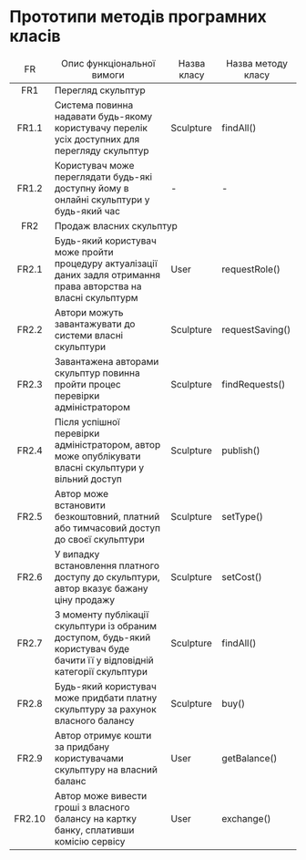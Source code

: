 # Прототипи методів програмних класів

<table>
    <thead align="center">
        <tr>
            <td>FR</td>
            <td>Опис функціональної вимоги</td>
            <td>Назва класу</td>
            <td>Назва методу класу</td>
        </tr>
    </thead>
    <tbody>
        <tr>
            <td align="center">FR1</td>
            <td colspan="3">Перегляд скульптур</td>
        </tr>
        <tr>
            <td align="center">FR1.1</td>
            <td>Система повинна надавати будь-якому користувачу перелік усіх доступних для перегляду скульптур</td>
            <td>Sculpture</td><td>findAll()</td>
        </tr>
        <tr>
            <td align="center">FR1.2</td>
            <td>Користувач може переглядати будь-які доступну йому в онлайні скульптури у будь-який час</td>
            <td>-</td><td>-</td>
        </tr>
        <tr>
            <td align="center">FR2</td>
            <td colspan="3">Продаж власних скульптур</td>
        </tr>
        <tr>
            <td align="center">FR2.1</td>
            <td>Будь-який користувач може пройти процедуру актуалізації даних задля отримання права авторства на власні скульптурм</td>
            <td>User</td><td>requestRole()</td>
        </tr>
        <tr>
            <td align="center">FR2.2</td>
            <td>Автори можуть завантажувати до системи власні скульптури</td>
            <td>Sculpture</td><td>requestSaving()</td>
        </tr>
        <tr>
            <td align="center">FR2.3</td>
            <td>Завантажена авторами скульптур повинна пройти процес перевірки адміністратором</td>
            <td>Sculpture</td><td>findRequests()</td>
        </tr>
        <tr>
            <td align="center">FR2.4</td>
            <td>Після успішної перевірки адміністратором, автор може опублікувати власні скульптури у вільний доступ</td>
            <td>Sculpture</td><td>publish()</td>
        </tr>
        <tr>
            <td align="center">FR2.5</td>
            <td>Автор може встановити безкоштовний, платний або тимчасовий доступ до своєї скульптури</td>
            <td>Sculpture</td><td>setType()</td>
        </tr>
        <tr>
            <td align="center">FR2.6</td>
            <td>У випадку встановлення платного доступу до скульптури, автор вказує бажану ціну продажу</td>
            <td>Sculpture</td><td>setCost()</td>
        </tr>
        <tr>
            <td align="center">FR2.7</td>
            <td>З моменту публікації скульптури із обраним доступом, будь-який користувач буде бачити її у відповідній категорії скульптури</td>
            <td>Sculpture</td><td>findAll()</td>
        </tr>
        <tr>
            <td align="center">FR2.8</td>
            <td>Будь-який користувач може придбати платну скульптуру за рахунок власного балансу</td>
            <td>Sculpture</td><td>buy()</td>
        </tr>
        <tr>
            <td align="center">FR2.9</td>
            <td>Автор отримує кошти за придбану користувачами скульптуру на власний баланс</td>
            <td>User</td><td>getBalance()</td>
        </tr>
        <tr>
            <td align="center">FR2.10</td>
            <td>Автор може вивести гроші з власного балансу на картку банку, сплативши комісію сервісу</td>
            <td>User</td><td>exchange()</td>
        </tr>
    </tbody>
</table>
